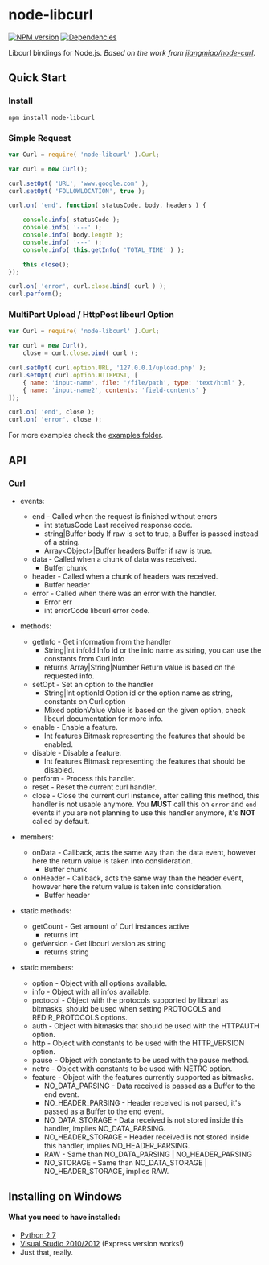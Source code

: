 # node-libcurl

[![NPM version](https://badge.fury.io/js/node-libcurl.svg)](http://badge.fury.io/js/node-libcurl)
[![Dependencies](https://gemnasium.com/JCMais/node-libcurl.png)](https://gemnasium.com/JCMais/node-libcurl)

Libcurl bindings for Node.js.
_Based on the work from [jiangmiao/node-curl](https://github.com/jiangmiao/node-curl)._

## Quick Start

### Install
```npm install node-libcurl```

### Simple Request
```javascript
var Curl = require( 'node-libcurl' ).Curl;

var curl = new Curl();

curl.setOpt( 'URL', 'www.google.com' );
curl.setOpt( 'FOLLOWLOCATION', true );

curl.on( 'end', function( statusCode, body, headers ) {

    console.info( statusCode );
    console.info( '---' );
    console.info( body.length );
    console.info( '---' );
    console.info( this.getInfo( 'TOTAL_TIME' ) );

    this.close();
});

curl.on( 'error', curl.close.bind( curl ) );
curl.perform();
```

### MultiPart Upload / HttpPost libcurl Option

```javascript
var Curl = require( 'node-libcurl' ).Curl;

var curl = new Curl(),
    close = curl.close.bind( curl );

curl.setOpt( curl.option.URL, '127.0.0.1/upload.php' );
curl.setOpt( curl.option.HTTPPOST, [
    { name: 'input-name', file: '/file/path', type: 'text/html' },
    { name: 'input-name2', contents: 'field-contents' }
]);

curl.on( 'end', close );
curl.on( 'error', close );
```

For more examples check the [examples folder](examples).

## API

### Curl

* events:
  * end - Called when the request is finished without errors
    * int statusCode Last received response code.
    * string|Buffer body If raw is set to true, a Buffer is passed instead of a string.
    * Array\<Object>|Buffer headers Buffer if raw is true.
  * data - Called when a chunk of data was received.
    * Buffer chunk
  * header - Called when a chunk of headers was received.
    * Buffer header
  * error - Called when there was an error with the handler.
    * Error err
    * int errorCode libcurl error code.

* methods:
  * getInfo - Get information from the handler
    * String|Int infoId            Info id or the info name as string, you can use the constants from Curl.info
    * returns Array|String|Number  Return value is based on the requested info.
  * setOpt - Set an option to the handler
    * String|Int optionId          Option id or the option name as string, constants on Curl.option
    * Mixed optionValue            Value is based on the given option, check libcurl documentation for more info.
  * enable - Enable a feature.
    * Int features                 Bitmask representing the features that should be enabled.
  * disable - Disable a feature.
    * Int features                 Bitmask representing the features that should be disabled.
  * perform - Process this handler.
  * reset - Reset the current curl handler.
  * close - Close the current curl instance, after calling this method, this handler is not usable anymore. You **MUST** call this on `error` and `end` events if you are not planning to use this handler anymore, it's **NOT** called by default.

* members:
  * onData - Callback, acts the same way than the data event, however here the return value is taken into consideration.
    * Buffer chunk
  * onHeader - Callback, acts the same way than the header event, however here the return value is taken into consideration.
    * Buffer header

* static methods:
  * getCount - Get amount of Curl instances active
    * returns int
  * getVersion - Get libcurl version as string
    * returns string

* static members:
  * option - Object with all options available.
  * info - Object with all infos available.
  * protocol - Object with the protocols supported by libcurl as bitmasks, should be used when setting PROTOCOLS and REDIR_PROTOCOLS options.
  * auth - Object with bitmasks that should be used with the HTTPAUTH option.
  * http - Object with constants to be used with the HTTP_VERSION option.
  * pause - Object with constants to be used with the pause method.
  * netrc - Object with constants to be used with NETRC option.
  * feature - Object with the features currently supported as bitmasks.
    * NO_DATA_PARSING - Data received is passed as a Buffer to the end event.
    * NO_HEADER_PARSING - Header received is not parsed, it's passed as a Buffer to the end event.
    * NO_DATA_STORAGE - Data received is not stored inside this handler, implies NO_DATA_PARSING.
    * NO_HEADER_STORAGE - Header received is not stored inside this handler, implies NO_HEADER_PARSING.
    * RAW - Same than NO_DATA_PARSING | NO_HEADER_PARSING
    * NO_STORAGE - Same than NO_DATA_STORAGE | NO_HEADER_STORAGE, implies RAW.


## Installing on Windows

#### What you need to have installed:

* [Python 2.7](https://www.python.org/download/releases/2.7)
* [Visual Studio 2010/2012](http://www.visualstudio.com/downloads/download-visual-studio-vs) (Express version works!)
* Just that, really.
